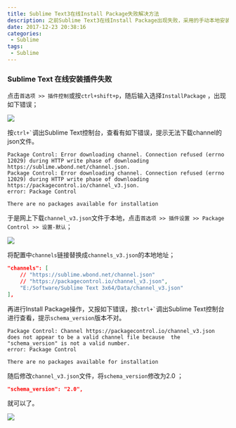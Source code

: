 ```yaml
---
title: Sublime Text3在线Install Package失败解决方法
description: 之前Sublime Text3在线Install Package出现失败，采用的手动本地安装插件，今天查看分析了问题，并参考了资料，得到了一个解决方法。
date: 2017-12-23 20:38:16
categories:
 - Sublime
tags:
 - Sublime
---
```


### Sublime Text 在线安装插件失败   

点击```首选项 >> 插件控制```或按```ctrl+shift+p```，随后输入选择```InstallPackage```  ，出现如下错误；  

![](https://liyufeng.angton.com/sublime000.png)

按``` ctrl+` ```调出Sublime Text控制台，查看有如下错误，提示无法下载channel的json文件。    

```
Package Control: Error downloading channel. Connection refused (errno 12029) during HTTP write phase of downloading https://sublime.wbond.net/channel.json.
Package Control: Error downloading channel. Connection refused (errno 12029) during HTTP write phase of downloading https://packagecontrol.io/channel_v3.json.
error: Package Control

There are no packages available for installation

```

于是网上下载```channel_v3.json```文件于本地，点击```首选项 >> 插件设置 >> Package Control >> 设置-默认```；  

![](https://liyufeng.angton.com/sublime001.png)

将配置中```channels```链接替换成```channels_v3.json```的本地地址；  
```json
"channels": [
    // "https://sublime.wbond.net/channel.json"
    // "https://packagecontrol.io/channel_v3.json",
    "E:/Software/Sublime Text 3x64/Data/channel_v3.json"
],
```
再进行Install Package操作，又报如下错误，按``` ctrl+` ```调出Sublime Text控制台进行查看，提示```schema_version```版本不对。  

```
Package Control: Channel https://packagecontrol.io/channel_v3.json does not appear to be a valid channel file because  the "schema_version" is not a valid number.
error: Package Control

There are no packages available for installation
```

随后修改```channel_v3.json```文件，将```schema_version```修改为2.0 ；    

```json
"schema_version": "2.0",
```

就可以了。  

![](https://liyufeng.angton.com/sublime002.png)  

  

